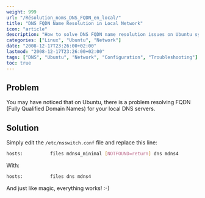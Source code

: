 ```yaml
---
weight: 999
url: "/Résolution_noms_DNS_FQDN_en_local/"
title: "DNS FQDN Name Resolution in Local Network"
icon: "article"
description: "How to solve DNS FQDN name resolution issues on Ubuntu systems by modifying the nsswitch.conf file."
categories: ["Linux", "Ubuntu", "Network"]
date: "2008-12-17T23:26:00+02:00"
lastmod: "2008-12-17T23:26:00+02:00"
tags: ["DNS", "Ubuntu", "Network", "Configuration", "Troubleshooting"]
toc: true
---
```


## Problem

You may have noticed that on Ubuntu, there is a problem resolving FQDN (Fully Qualified Domain Names) for your local DNS servers.

## Solution

Simply edit the `/etc/nsswitch.conf` file and replace this line:

```bash
hosts:          files mdns4_minimal [NOTFOUND=return] dns mdns4
```

With:

```bash
hosts:          files dns mdns4
```

And just like magic, everything works! :-)